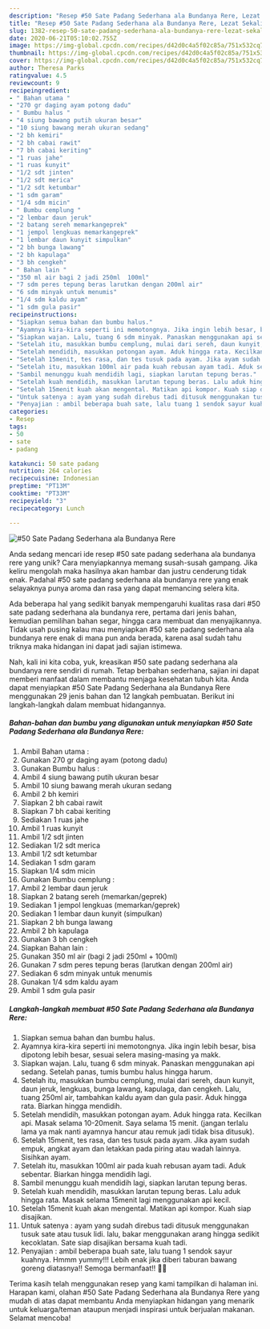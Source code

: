 ```yaml
---
description: "Resep #50 Sate Padang Sederhana ala Bundanya Rere, Lezat Sekali"
title: "Resep #50 Sate Padang Sederhana ala Bundanya Rere, Lezat Sekali"
slug: 1382-resep-50-sate-padang-sederhana-ala-bundanya-rere-lezat-sekali
date: 2020-06-21T05:10:02.755Z
image: https://img-global.cpcdn.com/recipes/d42d0c4a5f02c85a/751x532cq70/50-sate-padang-sederhana-ala-bundanya-rere-foto-resep-utama.jpg
thumbnail: https://img-global.cpcdn.com/recipes/d42d0c4a5f02c85a/751x532cq70/50-sate-padang-sederhana-ala-bundanya-rere-foto-resep-utama.jpg
cover: https://img-global.cpcdn.com/recipes/d42d0c4a5f02c85a/751x532cq70/50-sate-padang-sederhana-ala-bundanya-rere-foto-resep-utama.jpg
author: Theresa Parks
ratingvalue: 4.5
reviewcount: 9
recipeingredient:
- " Bahan utama "
- "270 gr daging ayam potong dadu"
- " Bumbu halus "
- "4 siung bawang putih ukuran besar"
- "10 siung bawang merah ukuran sedang"
- "2 bh kemiri"
- "2 bh cabai rawit"
- "7 bh cabai keriting"
- "1 ruas jahe"
- "1 ruas kunyit"
- "1/2 sdt jinten"
- "1/2 sdt merica"
- "1/2 sdt ketumbar"
- "1 sdm garam"
- "1/4 sdm micin"
- " Bumbu cemplung "
- "2 lembar daun jeruk"
- "2 batang sereh memarkangeprek"
- "1 jempol lengkuas memarkangeprek"
- "1 lembar daun kunyit simpulkan"
- "2 bh bunga lawang"
- "2 bh kapulaga"
- "3 bh cengkeh"
- " Bahan lain "
- "350 ml air bagi 2 jadi 250ml  100ml"
- "7 sdm peres tepung beras larutkan dengan 200ml air"
- "6 sdm minyak untuk menumis"
- "1/4 sdm kaldu ayam"
- "1 sdm gula pasir"
recipeinstructions:
- "Siapkan semua bahan dan bumbu halus."
- "Ayamnya kira-kira seperti ini memotongnya. Jika ingin lebih besar, bisa dipotong lebih besar, sesuai selera masing-masing ya makk."
- "Siapkan wajan. Lalu, tuang 6 sdm minyak. Panaskan menggunakan api sedang. Setelah panas, tumis bumbu halus hingga harum."
- "Setelah itu, masukkan bumbu cemplung, mulai dari sereh, daun kunyit, daun jeruk, lengkuas, bunga lawang, kapulaga, dan cengkeh. Lalu, tuang 250ml air, tambahkan kaldu ayam dan gula pasir. Aduk hingga rata. Biarkan hingga mendidih."
- "Setelah mendidih, masukkan potongan ayam. Aduk hingga rata. Kecilkan api. Masak selama 10-20menit. Saya selama 15 menit. (jangan terlalu lama ya mak nanti ayamnya hancur atau remuk jadi tidak bisa ditusuk)."
- "Setelah 15menit, tes rasa, dan tes tusuk pada ayam. Jika ayam sudah empuk, angkat ayam dan letakkan pada piring atau wadah lainnya. Sisihkan ayam."
- "Setelah itu, masukkan 100ml air pada kuah rebusan ayam tadi. Aduk sebentar. Biarkan hingga mendidih lagi."
- "Sambil menunggu kuah mendidih lagi, siapkan larutan tepung beras."
- "Setelah kuah mendidih, masukkan larutan tepung beras. Lalu aduk hingga rata. Masak selama 15menit lagi menggunakan api kecil."
- "Setelah 15menit kuah akan mengental. Matikan api kompor. Kuah siap disajikan."
- "Untuk satenya : ayam yang sudah direbus tadi ditusuk menggunakan tusuk sate atau tusuk lidi. lalu, bakar menggunakan arang hingga sedikit kecoklatan. Sate siap disajikan bersama kuah tadi."
- "Penyajian : ambil beberapa buah sate, lalu tuang 1 sendok sayur kuahnya. Hmmm yummy!!! Lebih enak jika diberi taburan bawang goreng diatasnya!! Semoga bermanfaat!! 🤗🤗"
categories:
- Resep
tags:
- 50
- sate
- padang

katakunci: 50 sate padang 
nutrition: 264 calories
recipecuisine: Indonesian
preptime: "PT13M"
cooktime: "PT33M"
recipeyield: "3"
recipecategory: Lunch

---
```



![#50 Sate Padang Sederhana ala Bundanya Rere](https://img-global.cpcdn.com/recipes/d42d0c4a5f02c85a/751x532cq70/50-sate-padang-sederhana-ala-bundanya-rere-foto-resep-utama.jpg)

Anda sedang mencari ide resep #50 sate padang sederhana ala bundanya rere yang unik? Cara menyiapkannya memang susah-susah gampang. Jika keliru mengolah maka hasilnya akan hambar dan justru cenderung tidak enak. Padahal #50 sate padang sederhana ala bundanya rere yang enak selayaknya punya aroma dan rasa yang dapat memancing selera kita.

Ada beberapa hal yang sedikit banyak mempengaruhi kualitas rasa dari #50 sate padang sederhana ala bundanya rere, pertama dari jenis bahan, kemudian pemilihan bahan segar, hingga cara membuat dan menyajikannya. Tidak usah pusing kalau mau menyiapkan #50 sate padang sederhana ala bundanya rere enak di mana pun anda berada, karena asal sudah tahu triknya maka hidangan ini dapat jadi sajian istimewa.




Nah, kali ini kita coba, yuk, kreasikan #50 sate padang sederhana ala bundanya rere sendiri di rumah. Tetap berbahan sederhana, sajian ini dapat memberi manfaat dalam membantu menjaga kesehatan tubuh kita. Anda dapat menyiapkan #50 Sate Padang Sederhana ala Bundanya Rere menggunakan 29 jenis bahan dan 12 langkah pembuatan. Berikut ini langkah-langkah dalam membuat hidangannya.

<!--inarticleads1-->

##### Bahan-bahan dan bumbu yang digunakan untuk menyiapkan #50 Sate Padang Sederhana ala Bundanya Rere:

1. Ambil  Bahan utama :
1. Gunakan 270 gr daging ayam (potong dadu)
1. Gunakan  Bumbu halus :
1. Ambil 4 siung bawang putih ukuran besar
1. Ambil 10 siung bawang merah ukuran sedang
1. Ambil 2 bh kemiri
1. Siapkan 2 bh cabai rawit
1. Siapkan 7 bh cabai keriting
1. Sediakan 1 ruas jahe
1. Ambil 1 ruas kunyit
1. Ambil 1/2 sdt jinten
1. Sediakan 1/2 sdt merica
1. Ambil 1/2 sdt ketumbar
1. Sediakan 1 sdm garam
1. Siapkan 1/4 sdm micin
1. Gunakan  Bumbu cemplung :
1. Ambil 2 lembar daun jeruk
1. Siapkan 2 batang sereh (memarkan/geprek)
1. Sediakan 1 jempol lengkuas (memarkan/geprek)
1. Sediakan 1 lembar daun kunyit (simpulkan)
1. Siapkan 2 bh bunga lawang
1. Ambil 2 bh kapulaga
1. Gunakan 3 bh cengkeh
1. Siapkan  Bahan lain :
1. Gunakan 350 ml air (bagi 2 jadi 250ml + 100ml)
1. Gunakan 7 sdm peres tepung beras (larutkan dengan 200ml air)
1. Sediakan 6 sdm minyak untuk menumis
1. Gunakan 1/4 sdm kaldu ayam
1. Ambil 1 sdm gula pasir




<!--inarticleads2-->

##### Langkah-langkah membuat #50 Sate Padang Sederhana ala Bundanya Rere:

1. Siapkan semua bahan dan bumbu halus.
1. Ayamnya kira-kira seperti ini memotongnya. Jika ingin lebih besar, bisa dipotong lebih besar, sesuai selera masing-masing ya makk.
1. Siapkan wajan. Lalu, tuang 6 sdm minyak. Panaskan menggunakan api sedang. Setelah panas, tumis bumbu halus hingga harum.
1. Setelah itu, masukkan bumbu cemplung, mulai dari sereh, daun kunyit, daun jeruk, lengkuas, bunga lawang, kapulaga, dan cengkeh. Lalu, tuang 250ml air, tambahkan kaldu ayam dan gula pasir. Aduk hingga rata. Biarkan hingga mendidih.
1. Setelah mendidih, masukkan potongan ayam. Aduk hingga rata. Kecilkan api. Masak selama 10-20menit. Saya selama 15 menit. (jangan terlalu lama ya mak nanti ayamnya hancur atau remuk jadi tidak bisa ditusuk).
1. Setelah 15menit, tes rasa, dan tes tusuk pada ayam. Jika ayam sudah empuk, angkat ayam dan letakkan pada piring atau wadah lainnya. Sisihkan ayam.
1. Setelah itu, masukkan 100ml air pada kuah rebusan ayam tadi. Aduk sebentar. Biarkan hingga mendidih lagi.
1. Sambil menunggu kuah mendidih lagi, siapkan larutan tepung beras.
1. Setelah kuah mendidih, masukkan larutan tepung beras. Lalu aduk hingga rata. Masak selama 15menit lagi menggunakan api kecil.
1. Setelah 15menit kuah akan mengental. Matikan api kompor. Kuah siap disajikan.
1. Untuk satenya : ayam yang sudah direbus tadi ditusuk menggunakan tusuk sate atau tusuk lidi. lalu, bakar menggunakan arang hingga sedikit kecoklatan. Sate siap disajikan bersama kuah tadi.
1. Penyajian : ambil beberapa buah sate, lalu tuang 1 sendok sayur kuahnya. Hmmm yummy!!! Lebih enak jika diberi taburan bawang goreng diatasnya!! Semoga bermanfaat!! 🤗🤗




Terima kasih telah menggunakan resep yang kami tampilkan di halaman ini. Harapan kami, olahan #50 Sate Padang Sederhana ala Bundanya Rere yang mudah di atas dapat membantu Anda menyiapkan hidangan yang menarik untuk keluarga/teman ataupun menjadi inspirasi untuk berjualan makanan. Selamat mencoba!
